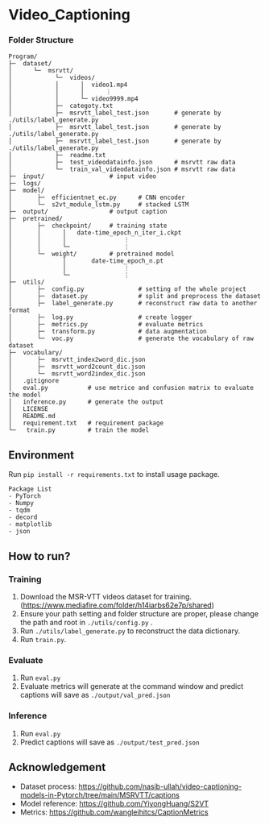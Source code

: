 Video_Captioning
===

### Folder Structure
```
Program/
├─  dataset/
│      └─  msrvtt/
│            └─  videos/
│            │      │  video1.mp4
│            │      │      ⋮
│            │      └─ video9999.mp4
│            ├─  categoty.txt
│            ├─  msrvtt_label_test.json       # generate by ./utils/label_generate.py
│            ├─  msrvtt_label_test.json       # generate by ./utils/label_generate.py
│            ├─  msrvtt_label_test.json       # generate by ./utils/label_generate.py
│            ├─  readme.txt
│            ├─  test_videodatainfo.json      # msrvtt raw data
│            └─  train_val_videodatainfo.json # msrvtt raw data
├─  input/                  # input video
├─  logs/
├─  model/
│       ├─  efficientnet_ec.py      # CNN encoder
│       └─  s2vt_module_lstm.py     # stacked LSTM
├─  output/                 # output caption
├─  pretrained/
│       ├─  checkpoint/     # training state
│       │      │   date-time_epoch_n_iter_i.ckpt
│       │      │                ⋮
│       │      └─               ⋮
│       └─  weight/         # pretrained model
│              │       date-time_epoch_n.pt
│              │                ⋮
│              └─               ⋮
├─  utils/
│       ├─  config.py               # setting of the whole project
│       ├─  dataset.py              # split and preprocess the dataset
│       ├─  label_generate.py       # reconstruct raw data to another format
│       ├─  log.py                  # create logger
│       ├─  metrics.py              # evaluate metrics
│       ├─  transform.py            # data augmentation
│       └─  voc.py                  # generate the vocabulary of raw dataset
├─  vocabulary/
│       ├─  msrvtt_index2word_dic.json
│       ├─  msrvtt_word2count_dic.json
│       └─  msrvtt_word2index_dic.json
│   .gitignore
│   eval.py           # use metrice and confusion matrix to evaluate the model
│   inference.py      # generate the output
│   LICENSE
│   README.md
│   requirement.txt   # requirement package
└─   train.py         # train the model
```

Environment
---
Run `pip install -r requirements.txt` to install usage package.
```
Package List
- PyTorch
- Numpy
- tqdm
- decord
- matplotlib
- json
```

How to run?
---
### Training
1. Download the MSR-VTT videos dataset for training. (https://www.mediafire.com/folder/h14iarbs62e7p/shared)
2. Ensure your path setting and folder structure are proper, please change the path and root in `./utils/config.py` .
3. Run `./utils/label_generate.py` to reconstruct the data dictionary.
4. Run `train.py`.

### Evaluate
1. Run `eval.py`
2. Evaluate metrics will generate at the command window and predict captions will save as `./output/val_pred.json`

### Inference
1. Run `eval.py`
2. Predict captions will save as `./output/test_pred.json`

Acknowledgement
---
- Dataset process: https://github.com/nasib-ullah/video-captioning-models-in-Pytorch/tree/main/MSRVTT/captions
- Model reference: https://github.com/YiyongHuang/S2VT
- Metrics: https://github.com/wangleihitcs/CaptionMetrics
